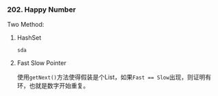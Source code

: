 ### 202. Happy Number



Two Method:

1. HashSet

   `sda`

2. Fast Slow Pointer

   使用`getNext()`方法使得假装是个List，如果`Fast == Slow`出现，则证明有环，也就是数字开始重复。

   